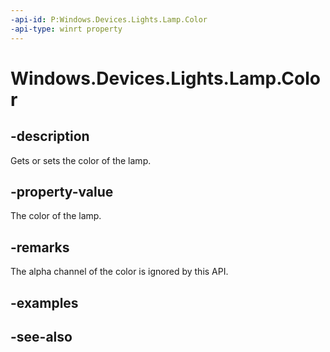 ```yaml
---
-api-id: P:Windows.Devices.Lights.Lamp.Color
-api-type: winrt property
---
```


<!-- Property syntax
public Windows.UI.Color Color { get;  set; }
-->

# Windows.Devices.Lights.Lamp.Color

## -description
Gets or sets the color of the lamp.

## -property-value
The color of the lamp.

## -remarks
The alpha channel of the color is ignored by this API.

## -examples

## -see-also
